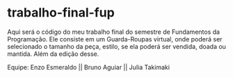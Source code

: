 # trabalho-final-fup
Aqui será o código do meu trabalho final do semestre de Fundamentos da Programação. 
Ele consiste em um Guarda-Roupas virtual, onde poderá ser selecionado o tamanho da peça, estilo, se ela poderá ser vendida, doada ou mantida.
Além da edição desse.

Equipe:
Enzo Esmeraldo ||
Bruno Aguiar || 
Julia Takimaki 
